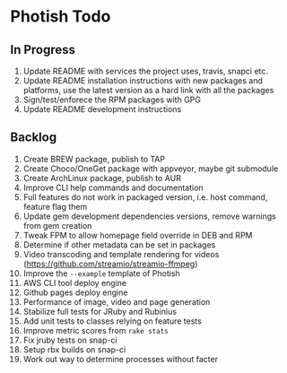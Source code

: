 # Photish Todo

## In Progress

1. Update README with services the project uses, travis, snapci etc.
1. Update README installation instructions with new packages and platforms, use
   the latest version as a hard link with all the packages
1. Sign/test/enforece the RPM packages with GPG
1. Update README development instructions

## Backlog

1. Create BREW package, publish to TAP
1. Create Choco/OneGet package with appveyor, maybe git submodule
1. Create ArchLinux package, publish to AUR
1. Improve CLI help commands and documentation
1. Full features do not work in packaged version, i.e. host command, feature
   flag them
1. Update gem development dependencies versions, remove warnings from gem
   creation
1. Tweak FPM to allow homepage field override in DEB and RPM
1. Determine if other metadata can be set in packages
1. Video transcoding and template rendering for videos
   (https://github.com/streamio/streamio-ffmpeg)
1. Improve the `--example` template of Photish
1. AWS CLI tool deploy engine
1. Github pages deploy engine
1. Performance of image, video and page generation
1. Stabilize full tests for JRuby and Rubinius
1. Add unit tests to classes relying on feature tests
1. Improve metric scores from `rake stats`
1. Fix jruby tests on snap-ci
1. Setup rbx builds on snap-ci
1. Work out way to determine processes without facter
